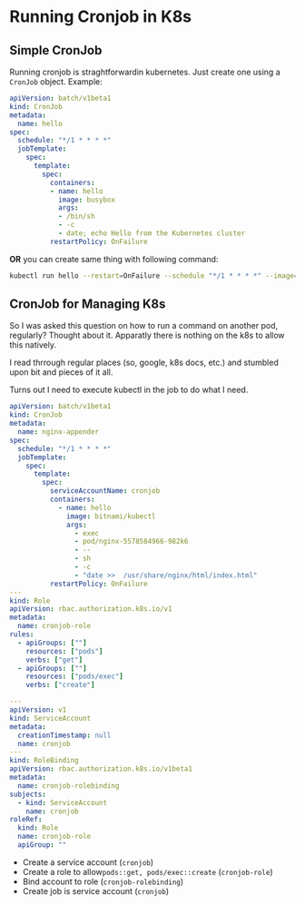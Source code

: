 # Running Cronjob in K8s


## Simple CronJob
Running cronjob is straghtforwardin kubernetes. Just create one using a `CronJob` object. Example: 


```yaml
apiVersion: batch/v1beta1
kind: CronJob
metadata:
  name: hello
spec:
  schedule: "*/1 * * * *"
  jobTemplate:
    spec:
      template:
        spec:
          containers:
          - name: hello
            image: busybox
            args:
            - /bin/sh
            - -c
            - date; echo Hello from the Kubernetes cluster
          restartPolicy: OnFailure
```

**OR** you can create same thing with following command:

```bash
kubectl run hello --restart=OnFailure --schedule "*/1 * * * *" --image=busybox -- /bin/sh -c "date; echo Hello from the Kubernetes cluster"
```


## CronJob for Managing K8s

So I was asked this question on how to run a command on another pod, regularly? Thought about it. Apparatly there is nothing on the k8s to allow this natively. 

I read thrrough regular places (so, google, k8s docs, etc.) and stumbled upon bit and pieces of it all. 

Turns out I need to execute kubectl in the job to do what I need. 

```yaml
apiVersion: batch/v1beta1
kind: CronJob
metadata:
  name: nginx-appender
spec:
  schedule: "*/1 * * * *"
  jobTemplate:
    spec:
      template:
        spec:
          serviceAccountName: cronjob
          containers:
            - name: hello
              image: bitnami/kubectl
              args:
                - exec
                - pod/nginx-5578584966-982k6
                - --
                - sh
                - -c
                - "date >>  /usr/share/nginx/html/index.html"
          restartPolicy: OnFailure
---
kind: Role
apiVersion: rbac.authorization.k8s.io/v1
metadata:
  name: cronjob-role
rules:
  - apiGroups: [""]
    resources: ["pods"]
    verbs: ["get"]
  - apiGroups: [""]
    resources: ["pods/exec"]
    verbs: ["create"]

---
apiVersion: v1
kind: ServiceAccount
metadata:
  creationTimestamp: null
  name: cronjob
---
kind: RoleBinding
apiVersion: rbac.authorization.k8s.io/v1beta1
metadata:
  name: cronjob-rolebinding
subjects:
  - kind: ServiceAccount
    name: cronjob
roleRef:
  kind: Role
  name: cronjob-role
  apiGroup: ""
```

* Create a service account (`cronjob`)
* Create a role to allow`pods::get, pods/exec::create` (`cronjob-role`)
* Bind account to role (`cronjob-rolebinding`)
* Create job is service account (`cronjob`)



